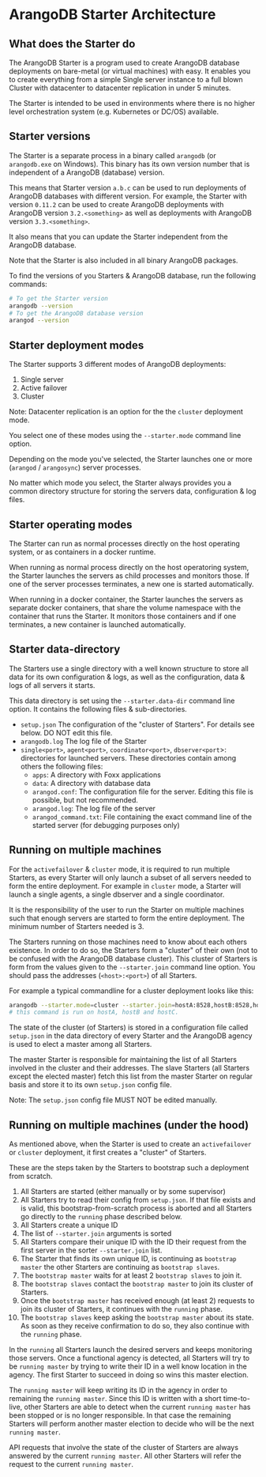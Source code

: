 # ArangoDB Starter Architecture

## What does the Starter do

The ArangoDB Starter is a program used to create ArangoDB database deployments
on bare-metal (or virtual machines) with easy.
It enables you to create everything from a simple Single server instance
to a full blown Cluster with datacenter to datacenter replication in under 5 minutes.

The Starter is intended to be used in environments where there is no higher
level orchestration system (e.g. Kubernetes or DC/OS) available.

## Starter versions

The Starter is a separate process in a binary called `arangodb` (or `arangodb.exe` on Windows).
This binary has its own version number that is independent of a ArangoDB (database)
version.

This means that Starter version `a.b.c` can be used to run deployments
of ArangoDB databases with different version.
For example, the Starter with version `0.11.2` can be used to create
ArangoDB deployments with ArangoDB version `3.2.<something>` as well
as deployments with ArangoDB version `3.3.<something>`.

It also means that you can update the Starter independent from the ArangoDB
database.

Note that the Starter is also included in all binary ArangoDB packages.

To find the versions of you Starters & ArangoDB database, run the following commands:

```bash
# To get the Starter version
arangodb --version
# To get the ArangoDB database version
arangod --version
```

## Starter deployment modes

The Starter supports 3 different modes of ArangoDB deployments:

1. Single server
1. Active failover
1. Cluster

Note: Datacenter replication is an option for the the `cluster` deployment mode.

You select one of these modes using the `--starter.mode` command line option.

Depending on the mode you've selected, the Starter launches one or more
(`arangod` / `arangosync`) server processes.

No matter which mode you select, the Starter always provides you
a common directory structure for storing the servers data, configuration & log files.

## Starter operating modes

The Starter can run as normal processes directly on the host operating system,
or as containers in a docker runtime.

When running as normal process directly on the host operatoring system,
the Starter launches the servers as child processes and monitors those.
If one of the server processes terminates, a new one is started automatically.

When running in a docker container, the Starter launches the servers
as separate docker containers, that share the volume namespace with
the container that runs the Starter. It monitors those containers
and if one terminates, a new container is launched automatically.

## Starter data-directory

The Starters use a single directory with a well known structure to store
all data for its own configuration & logs, as well as the configuration,
data & logs of all servers it starts.

This data directory is set using the `--starter.data-dir` command line option.
It contains the following files & sub-directories.

- `setup.json` The configuration of the "cluster of Starters".
  For details see below. DO NOT edit this file.
- `arangodb.log` The log file of the Starter
- `single<port>`, `agent<port>`, `coordinator<port>`, `dbserver<port`>: directories for
  launched servers. These directories contain among others the following files:
  - `apps`: A directory with Foxx applications
  - `data`: A directory with database data
  - `arangod.conf`: The configuration file for the server. Editing this file is possible, but not recommended.
  - `arangod.log`: The log file of the server
  - `arangod_command.txt`: File containing the exact command line of the started server (for debugging purposes only)

## Running on multiple machines

For the `activefailover` & `cluster` mode, it is required to run multiple
Starters, as every Starter will only launch a subset of all servers needed
to form the entire deployment.
For example in `cluster` mode, a Starter will launch a single agents, a single dbserver
and a single coordinator.

It is the responsibility of the user to run the Starter on multiple machines such
that enough servers are started to form the entire deployment.
The minimum number of Starters needed is 3.

The Starters running on those machines need to know about each others existence.
In order to do so, the Starters form a "cluster" of their own (not to be confused
with the ArangoDB database cluster).
This cluster of Starters is form from the values given to the `--starter.join`
command line option. You should pass the addresses (`<host>:<port>`) of all Starters.

For example a typical commandline for a cluster deployment looks like this:

```bash
arangodb --starter.mode=cluster --starter.join=hostA:8528,hostB:8528,hostC:8528
# this command is run on hostA, hostB and hostC.
```

The state of the cluster (of Starters) is stored in a configuration file called
`setup.json` in the data directory of every Starter and the ArangoDB
agency is used to elect a master among all Starters.

The master Starter is responsible for maintaining the list of all Starters
involved in the cluster and their addresses. The slave Starters (all Starters
except the elected master) fetch this list from the master Starter on regular
basis and store it to its own `setup.json` config file.

Note: The `setup.json` config file MUST NOT be edited manually.

## Running on multiple machines (under the hood)

As mentioned above, when the Starter is used to create an `activefailover`
or `cluster` deployment, it first creates a "cluster" of Starters.

These are the steps taken by the Starters to bootstrap such a deployment
from scratch.

1. All Starters are started (either manually or by some supervisor)
1. All Starters try to read their config from `setup.json`.
   If that file exists and is valid, this bootstrap-from-scratch process
   is aborted and all Starters go directly to the `running` phase described below.
1. All Starters create a unique ID
1. The list of `--starter.join` arguments is sorted
1. All Starters compare their unique ID with the ID their request from the first server
   in the sorter `--starter.join` list.
1. The Starter that finds its own unique ID, is continuing as `bootstrap master`
   the other Starters are continuing as `bootstrap slaves`.
1. The `bootstrap master` waits for at least 2 `bootstrap slaves` to join it.
1. The `bootstrap slaves` contact the `bootstrap master` to join its cluster of Starters.
1. Once the `bootstrap master` has received enough (at least 2) requests
   to join its cluster of Starters, it continues with the `running` phase.
1. The `bootstrap slaves` keep asking the `bootstrap master` about its state.
   As soon as they receive confirmation to do so, they also continue with the `running` phase.

In the `running` all Starters launch the desired servers and keeps monitoring those
servers. Once a functional agency is detected, all Starters will try to be
`running master` by trying to write their ID in a well know location in the agency.
The first Starter to succeed in doing so wins this master election.

The `running master` will keep writing its ID in the agency in order to remaining
the `running master`. Since this ID is written with a short time-to-live,
other Starters are able to detect when the current `running master` has been stopped
or is no longer responsible. In that case the remaining Starters will perform
another master election to decide who will be the next `running master`.

API requests that involve the state of the cluster of Starters are always answered
by the current `running master`. All other Starters will refer the request to
the current `running master`.
